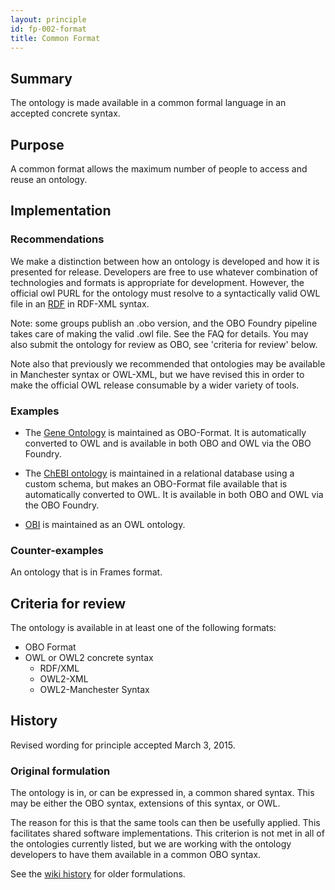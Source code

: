 ```yaml
---
layout: principle
id: fp-002-format
title: Common Format
---
```


## Summary

The ontology is made available in a common formal language in an accepted concrete syntax.

## Purpose

A common format allows the maximum number of people to access and reuse an ontology.

## Implementation

### Recommendations

We make a distinction between how an ontology is developed and how it is presented for release. Developers are free to use whatever combination of technologies and formats is appropriate for development. However, the official owl PURL for the ontology must resolve to a syntactically valid OWL file in an [RDF](https://www.w3.org/TR/rdf11-concepts/) in RDF-XML syntax.

Note: some groups publish an .obo version, and the OBO Foundry pipeline takes care of making the valid .owl file. See the FAQ for details. You may also submit the ontology for review as OBO, see 'criteria for review' below.

Note also that previously we recommended that ontologies may be available in Manchester syntax or OWL-XML, but we have revised this in order to make the official OWL release consumable by a wider variety of tools.

### Examples

- The [Gene Ontology](http://geneontology.org) is maintained as OBO-Format. It is automatically converted to OWL and is available in both OBO and OWL via the OBO Foundry.

- The [ChEBI ontology](https://www.ebi.ac.uk/chebi/) is maintained in a relational database using a custom schema, but makes an OBO-Format file available that is automatically converted to OWL. It is available in both OBO and OWL via the OBO Foundry.

- [OBI](http://obi-ontology.org) is maintained as an OWL ontology.

### Counter-examples

An ontology that is in Frames format.

## Criteria for review

The ontology is available in at least one of the following formats:

- OBO Format
- OWL or OWL2 concrete syntax
    - RDF/XML
    - OWL2-XML
    - OWL2-Manchester Syntax

## History

Revised wording for principle accepted March 3, 2015.

### Original formulation

The ontology is in, or can be expressed in, a common shared syntax. This may be either the OBO syntax, extensions of this syntax, or OWL.

The reason for this is that the same tools can then be usefully applied. This facilitates shared software implementations. This criterion is not met in all of the ontologies currently listed, but we are working with the ontology developers to have them available in a common OBO syntax.

See the [wiki history](http://wiki.obofoundry.org/wiki/index.php?title=FP_002_format&action=history) for older formulations.
